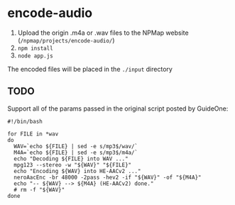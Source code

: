 # encode-audio

1. Upload the origin .m4a or .wav files to the NPMap website (`/npmap/projects/encode-audio/`)
2. `npm install`
3. `node app.js`

The encoded files will be placed in the `./input` directory

## TODO

Support all of the params passed in the original script posted by GuideOne:

```
#!/bin/bash

for FILE in *wav
do
  WAV=`echo ${FILE} | sed -e s/mp3$/wav/`
  M4A=`echo ${FILE} | sed -e s/mp3$/m4a/`
  echo "Decoding ${FILE} into WAV ..."
  mpg123 --stereo -w "${WAV}" "${FILE}"
  echo "Encoding ${WAV} into HE-AACv2 ..."
  neroAacEnc -br 48000 -2pass -hev2 -if "${WAV}" -of "${M4A}"
  echo "-- ${WAV} --> ${M4A} (HE-AACv2) done."
  # rm -f "${WAV}"
done
```

